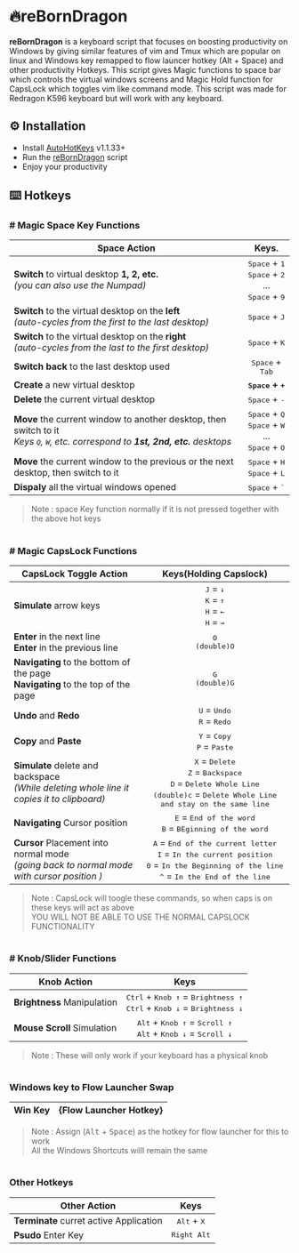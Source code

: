 <h1> 🔥reBornDragon</h1>

**reBornDragon** is a keyboard script that focuses on boosting productivity on Windows by giving similar features of vim and Tmux which are popular on linux and Windows key remapped to flow launcer hotkey (Alt + Space) and other productivity Hotkeys. This script gives Magic functions to space bar which controls the virtual windows screens and Magic Hold function for CapsLock which toggles vim like command mode. This script was made for Redragon K596 keyboard but will work with any keyboard.

## ⚙️ Installation

- Install [AutoHotKeys](https://www.autohotkey.com/) v1.1.33+
- Run the [reBornDragon](https://github.com/abhidahal/reBornDragon/blob/main/reBornDragon.ahk) script
- Enjoy your productivity

## ⌨️ Hotkeys

### # Magic Space Key Functions

Space Action | Keys.
--- | :-:
**Switch** to virtual desktop **1, 2, etc.**<br>*(you can also use the Numpad)*|<kbd>Space</kbd> + <kbd>1</kbd><br><kbd>Space</kbd> + <kbd>2</kbd><br>...<br><kbd>Space</kbd> + <kbd>9</kbd>
**Switch** to the virtual desktop on the **left**<br>*(auto-cycles from the first to the last desktop)*|<kbd>Space</kbd> + <kbd>J</kbd>
**Switch** to the virtual desktop on the **right**<br>*(auto-cycles from the last to the first desktop)*|<kbd>Space</kbd> + <kbd>K</kbd>
**Switch back** to the last desktop used|<kbd>Space</kbd> + <kbd>Tab</kbd>
**Create** a new virtual desktop|**<kbd>Space</kbd> + <kbd>+</kbd>**
**Delete** the current virtual desktop|<kbd>Space</kbd> + <kbd>-</kbd>
**Move** the current window to another desktop, then switch to it<br>*Keys <kbd>Q</kbd>, <kbd>W</kbd>, etc. correspond to **1st, 2nd, etc.** desktops*|<kbd>Space</kbd> + <kbd>Q</kbd><br><kbd>Space</kbd> + <kbd>W</kbd><br>...<br><kbd>Space</kbd> + <kbd>O</kbd>
**Move** the current window to the previous or the next desktop, then switch to it|<kbd>Space</kbd> + <kbd>H</kbd><br><kbd>Space</kbd> + <kbd>L</kbd>
**Dispaly** all the virtual windows opened |<kbd>Space</kbd> + <kbd>`</kbd>

> Note : space Key function normally if it is not pressed together with the above hot keys

#

### # Magic CapsLock Functions

CapsLock Toggle Action | Keys(Holding Capslock)
--- | :-:
**Simulate** arrow keys|<kbd>J</kbd> = <kbd>↓</kbd><br><kbd>K</kbd> = <kbd>↑</kbd><br><kbd>H</kbd> = <kbd>←</kbd><br><kbd>H</kbd> = <kbd>→</kbd>
**Enter** in the next line<br>**Enter** in the previous line|<kbd>O<br>(double)O</kbd>
**Navigating** to the bottom of the page<br>**Navigating** to the top of the page|<kbd>G<br>(double)G</kbd>
**Undo** and **Redo**  |<kbd>U</kbd> = <kbd>Undo</kbd><br><kbd>R</kbd> = <kbd>Redo</kbd>
**Copy** and **Paste** |<kbd>Y</kbd> = <kbd>Copy</kbd><br><kbd>P</kbd> = <kbd>Paste</kbd>
**Simulate** delete and backspace<br>*(While deleting whole line it copies it to clipboard)*|<kbd>X</kbd> = <kbd>Delete</kbd><br><kbd>Z</kbd> = <kbd>Backspace</kbd><br><kbd>D</kbd> = <kbd>Delete Whole Line</kbd><br><kbd>(double)c</kbd> = <kbd>Delete Whole Line and stay on the same line</kbd>
**Navigating** Cursor position|<kbd>E</kbd> = <kbd>End of the word</kbd><br><kbd>B</kbd> = <kbd>BEginning of the word</kbd>
**Cursor** Placement into normal mode<br>*(going back to normal mode with cursor position )*|<kbd>A</kbd> = <kbd>End of the current letter</kbd><br><kbd>I</kbd> = <kbd>In the current position</kbd><br><kbd>0</kbd> = <kbd>In the Beginning of the line</kbd><br><kbd>^</kbd> = <kbd>In the End of the line</kbd>

> Note : CapsLock will toogle these commands, so when caps is on these keys will act as above<br>YOU WILL NOT BE ABLE TO USE THE NORMAL CAPSLOCK FUNCTIONALITY

#

### # Knob/Slider Functions

Knob  Action| Keys
--- | :-:
**Brightness** Manipulation|<kbd>Ctrl</kbd> + <kbd>Knob ↑</kbd> = <kbd>Brightness ↑</kbd><br><kbd>Ctrl</kbd> + <kbd>Knob ↓</kbd> = <kbd>Brightness ↓</kbd>
**Mouse Scroll** Simulation|<kbd>Alt</kbd> + <kbd>Knob ↑</kbd> = <kbd>Scroll ↑</kbd><br><kbd>Alt</kbd> + <kbd>Knob ↓</kbd> = <kbd>Scroll ↓</kbd>
> Note : These will only work if your keyboard has a physical knob

#

### Windows key to Flow Launcher Swap
Win  Key| {Flow Launcher Hotkey}
--- | :-:
> Note : Assign (<kbd>Alt</kbd> + <kbd>Space</kbd>) as the hotkey for flow launcher for this to work<br> All the Windows Shortcuts willl remain the same

#

### Other Hotkeys

Other  Action| Keys
--- | :-:
**Terminate** curret active Application|<kbd>Alt</kbd> + <kbd>X</kbd>
**Psudo** Enter Key|<kbd>Right Alt</kbd> 
